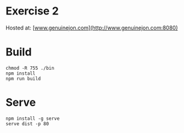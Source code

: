 # Exercise 2
Hosted at: [www.genuinejon.com](http://www.genuinejon.com:8080)

# Build
```
chmod -R 755 ./bin
npm install
npm run build
```

# Serve
```
npm install -g serve
serve dist -p 80
```
